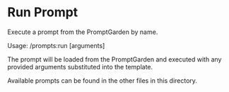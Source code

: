 # Run Prompt

Execute a prompt from the PromptGarden by name.

Usage: /prompts:run <prompt-name> [arguments]

The prompt will be loaded from the PromptGarden and executed with any provided arguments substituted into the template.

Available prompts can be found in the other files in this directory.
